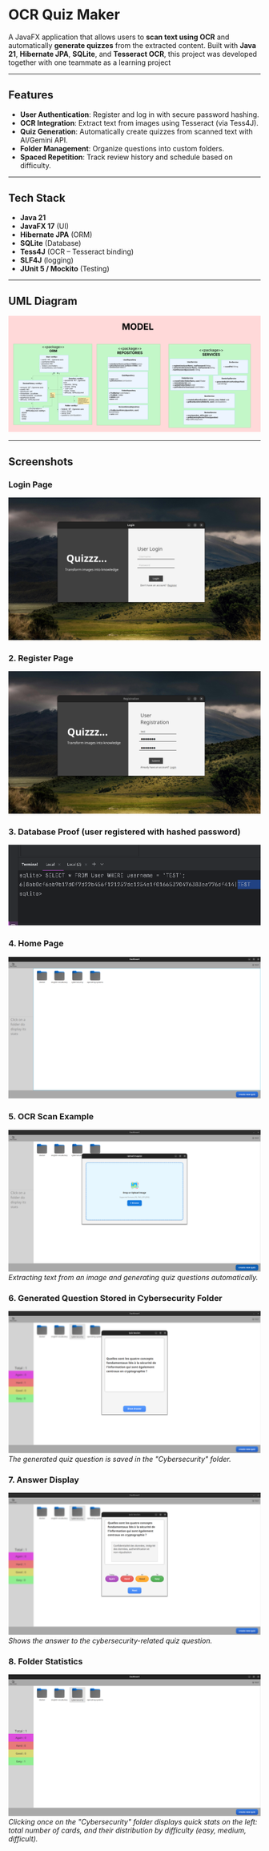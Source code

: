 # OCR Quiz Maker  

A JavaFX application that allows users to **scan text using OCR** and automatically **generate quizzes** from the extracted content. Built with **Java 21**, **Hibernate JPA**, **SQLite**, and **Tesseract OCR**, this project was developed together with one teammate as a learning project  

---

## Features  

- **User Authentication**: Register and log in with secure password hashing.  
- **OCR Integration**: Extract text from images using Tesseract (via Tess4J).  
- **Quiz Generation**: Automatically create quizzes from scanned text with AI/Gemini API.  
- **Folder Management**: Organize questions into custom folders.  
- **Spaced Repetition**: Track review history and schedule based on difficulty.  

---

## Tech Stack  

- **Java 21**  
- **JavaFX 17** (UI)  
- **Hibernate JPA** (ORM)  
- **SQLite** (Database)  
- **Tess4J** (OCR – Tesseract binding)  
- **SLF4J** (logging)  
- **JUnit 5 / Mockito** (Testing)  

---

## UML Diagram  

![UML Diagram](screenshots/QuizApp.png)

---

## Screenshots  

### Login Page  
![Login Page](screenshots/login.png)  

### 2. Register Page  
![Register Page](screenshots/register.png)  

### 3. Database Proof (user registered with hashed password)  
![Database Screenshot](screenshots/db.png)  

### 4. Home Page  
![Home Page](screenshots/home.png)  

### 5. OCR Scan Example  
![OCR Scan](screenshots/ocr.png)  
*Extracting text from an image and generating quiz questions automatically.*  

### 6. Generated Question Stored in Cybersecurity Folder  
![Cybersecurity Question](screenshots/question.png)  
*The generated quiz question is saved in the "Cybersecurity" folder.*  

### 7. Answer Display  
![Answer Screenshot](screenshots/answer.png)  
*Shows the answer to the cybersecurity-related quiz question.*  

### 8. Folder Statistics  
![Folder Stats](screenshots/stats.png)  
*Clicking once on the "Cybersecurity" folder displays quick stats on the left: total number of cards, and their distribution by difficulty (easy, medium, difficult).*  

